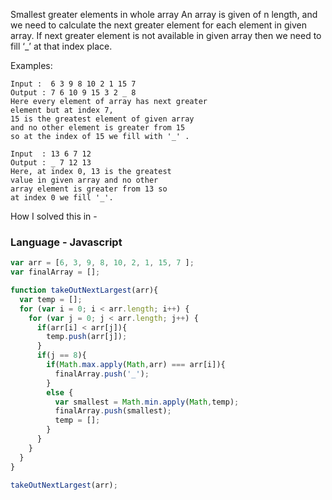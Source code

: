 Smallest greater elements in whole array
An array is given of n length, and we need to calculate the next greater element for each element in given array. If next greater element is not available in given array then we need to fill ‘_’ at that index place.

Examples:

```
Input :  6 3 9 8 10 2 1 15 7 
Output : 7 6 10 9 15 3 2 _ 8
Here every element of array has next greater 
element but at index 7,
15 is the greatest element of given array
and no other element is greater from 15 
so at the index of 15 we fill with '_' .

Input  : 13 6 7 12
Output : _ 7 12 13
Here, at index 0, 13 is the greatest 
value in given array and no other 
array element is greater from 13 so
at index 0 we fill '_'.
```

How I solved this in -

### Language - Javascript

```js
var arr = [6, 3, 9, 8, 10, 2, 1, 15, 7 ];
var finalArray = [];

function takeOutNextLargest(arr){
  var temp = [];
  for (var i = 0; i < arr.length; i++) {
    for (var j = 0; j < arr.length; j++) {
      if(arr[i] < arr[j]){
        temp.push(arr[j]);
      }
      if(j == 8){
        if(Math.max.apply(Math,arr) === arr[i]){
          finalArray.push('_');
        }
        else {
          var smallest = Math.min.apply(Math,temp);
          finalArray.push(smallest);
          temp = [];
        }
      }
    }
  }
}

takeOutNextLargest(arr);

```
